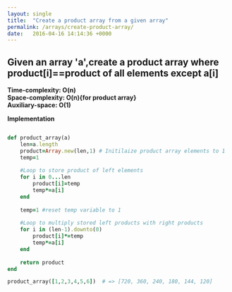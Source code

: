 ```yaml
---
layout: single
title:  "Create a product array from a given array"
permalink: /arrays/create-product-array/
date:   2016-04-16 14:14:36 +0000
---
```



## Given an array 'a',create a product array where product[i]==product of all elements except a[i]
**Time-complexity: O(n)**<br/>
**Space-complexity: O(n){for product array}**<br/>
**Auxiliary-space: O(1)**<br/>

**Implementation**

```ruby

def product_array(a)
    len=a.length
    product=Array.new(len,1) # Initilaize product array elements to 1
    temp=1
    
    #Loop to store product of left elements
    for i in 0...len
        product[i]=temp
        temp*=a[i]
    end
    
    temp=1 #reset temp variable to 1
  
    #Loop to multiply stored left products with right products
    for i in (len-1).downto(0)
        product[i]*=temp
        temp*=a[i]
    end
    
    return product
end

product_array([1,2,3,4,5,6])  # => [720, 360, 240, 180, 144, 120]

```

